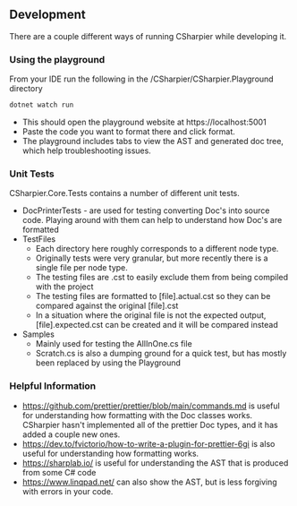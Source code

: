 ## Development
There are a couple different ways of running CSharpier while developing it.

### Using the playground
From your IDE run the following in the /CSharpier/CSharpier.Playground directory
```bash
dotnet watch run
```
- This should open the playground website at https://localhost:5001
- Paste the code you want to format there and click format.
- The playground includes tabs to view the AST and generated doc tree, which help troubleshooting issues.

### Unit Tests
CSharpier.Core.Tests contains a number of different unit tests.
- DocPrinterTests - are used for testing converting Doc's into source code. Playing around with them can help to understand how Doc's are formatted
- TestFiles
  - Each directory here roughly corresponds to a different node type.
  - Originally tests were very granular, but more recently there is a single file per node type.
  - The testing files are .cst to easily exclude them from being compiled with the project
  - The testing files are formatted to [file].actual.cst so they can be compared against the original [file].cst
  - In a situation where the original file is not the expected output, [file].expected.cst can be created and it will be compared instead
- Samples
  - Mainly used for testing the AllInOne.cs file
  - Scratch.cs is also a dumping ground for a quick test, but has mostly been replaced by using the Playground

### Helpful Information
- https://github.com/prettier/prettier/blob/main/commands.md is useful for understanding how formatting with the Doc classes works. CSharpier hasn't implemented all of the prettier Doc types, and it has added a couple new ones.
- https://dev.to/fvictorio/how-to-write-a-plugin-for-prettier-6gi is also useful for understanding how formatting works.
- https://sharplab.io/ is useful for understanding the AST that is produced from some C# code
- https://www.linqpad.net/ can also show the AST, but is less forgiving with errors in your code.
